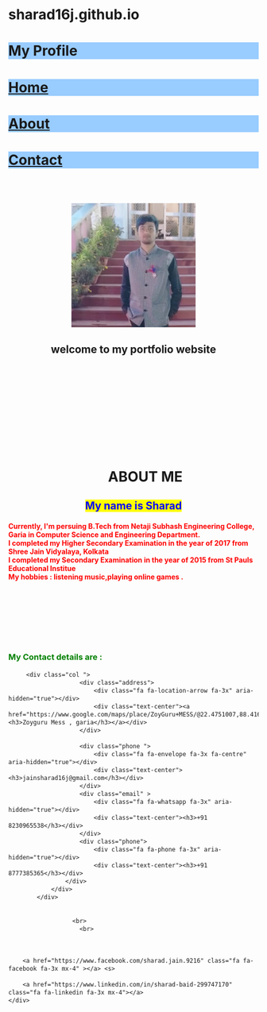 # sharad16j.github.io
<html lang="en">
<head>
    <title>profile</title>
    <meta charset="utf-8">
    <meta name="viewport" content="width=device-width, initial-scale=1">
    <link rel="stylesheet" href="http://maxcdn.bootstrapcdn.com/bootstrap/3.3.4/css/bootstrap.min.css">
    <script src="https://ajax.googleapis.com/ajax/libs/jquery/1.11.3/jquery.min.js"></script>
    <script src="http://maxcdn.bootstrapcdn.com/bootstrap/3.3.4/js/bootstrap.min.js"></script>
    <link rel="stylesheet" href="https://cdnjs.cloudflare.com/ajax/libs/font-awesome/4.7.0/css/font-awesome.min.css">
    <link rel="stylesheet" href="x.css">
</head>
<body>
    <div class="container-fluid">
      <div class="row">
        <div class="col-md-8 " style= "background-color: #99CCFF"> <h1>My Profile</h1></div>
        <div class="col-md-1 " style= "background-color: #99CCFF"><a href="#home"><h1>Home</h1></a></div>
        <div class="col-md-1 " style= "background-color: #99CCFF"><a href="#about"><h1>About</h1></a></div>
        <div class="col-md-2 " style= "background-color: #99CCFF"><a href="#contact"><h1>Contact</h1></a></div>
      </div>
    </div>
    <br>
    <br>
    <br>    
    <div class="container" align="center" id="home">
      <img src  ="sharad.jpeg" class ="img-circle" width = "250px" height="250px">
      <h2> welcome to my portfolio website </h2>
  </div>
  <br>
  <br>
  <br>
  <br>
  <br>
  <br>
  <br>
  <br>
  <br>
  <br>


  <div class="container-fluid" id ="about">
  	<h1 align="center" ><ul >ABOUT ME </ul></h1>
  	<h2  align="center"><mark><font color="blue"> My name is  Sharad </font></mark></h2>
  	<h4 ><font color="red">Currently, I'm persuing B.Tech from Netaji Subhash Engineering College, Garia in Computer Science and Engineering Department.<br>
  	I completed my Higher Secondary Examination in the year of 2017 from Shree Jain Vidyalaya, Kolkata<br>
  	I completed my Secondary Examination in the year of 2015 from St Pauls Educational Institue<br>
  	My hobbies : listening music,playing online games .</font></h4>
  	<div class="text-center">
  	<a href="https://www.facebook.com/sharad.jain.9216" class="fa fa-facebook fa-3x"> </a></div>
</div>
<br>
<br>
<br>
<br>
<br>
<br>

<div class="container-fluid" id ="contact">
	<div class="text-center">
		<h3><font color ="green">My Contact details are :</font></h3>
	<div class="row">
		
		 <div class="col ">
                        <div class="address">
                            <div class="fa fa-location-arrow fa-3x" aria-hidden="true"></div>
                            <div class="text-center"><a href="https://www.google.com/maps/place/ZoyGuru+MESS/@22.4751007,88.4162518,17z/data=!3m1!4b1!4m5!3m4!1s0x3a0273c97fd3f6a5:0xb8db8a6984207309!8m2!3d22.4751007!4d88.4184405"><h3>Zoyguru Mess , garia</h3></a></div>
                        </div>
                       
                        <div class="phone ">
                            <div class="fa fa-envelope fa-3x fa-centre" aria-hidden="true"></div>
                            <div class="text-center"><h3>jainsharad16j@gmail.com</h3></div>
                        </div>
                        <div class="email" >
                            <div class="fa fa-whatsapp fa-3x" aria-hidden="true"></div>
                            <div class="text-center"><h3>+91 8230965538</h3></div>
                        </div>
                        <div class="phone">
                        	<div class="fa fa-phone fa-3x" aria-hidden="true"></div>
                        	<div class="text-center"><h3>+91 8777385365</h3></div>
                    </div>
                </div>
            </div>

       
                      <br>
                        <br>


	
		<a href="https://www.facebook.com/sharad.jain.9216" class="fa fa-facebook fa-3x mx-4" ></a> <s>

		<a href="https://www.linkedin.com/in/sharad-baid-299747170" class="fa fa-linkedin fa-3x mx-4"></a>
	</div>
</div>

</body>
</html 
